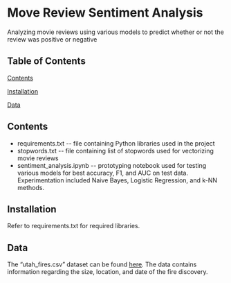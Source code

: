 # Move Review Sentiment Analysis
Analyzing movie reviews using various models to predict whether or not the review was positive or negative

## Table of Contents
[Contents](#Contents)

[Installation](#Installation)

[Data](#Data)

## Contents
* requirements.txt -- file containing Python libraries used in the project
* stopwords.txt -- file containing list of stopwords used for vectorizing movie reviews
* sentiment_analysis.ipynb -- prototyping notebook used for testing various models for best accuracy, F1, and AUC on test data. Experimentation included Naive Bayes, Logistic Regression, and k-NN methods.


## Installation
Refer to requirements.txt for required libraries.

## Data
The “utah_fires.csv” dataset can be found [here](https://github.com/esnt/Data/blob/main/Fires/utah_fires.csv). The data contains information regarding the size, location, and date of the fire discovery.
